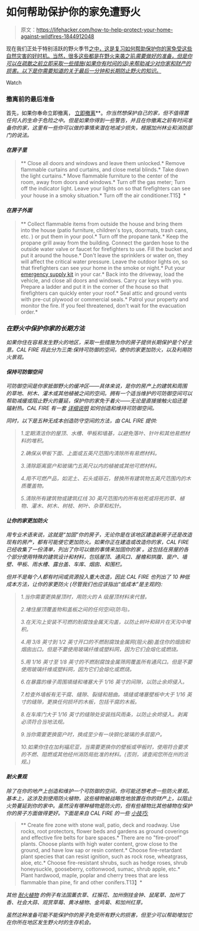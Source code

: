 # 如何帮助保护你的家免遭野火

> 原文：<https://lifehacker.com/how-to-help-protect-your-home-against-wildfires-1844912048>

现在我们正处于特别活跃的野火季节[之中，这是复习如何帮助保护你的家免受这些自然灾害的好时机。当然，很多这些都是在野火来袭之前*需要做好的准备，但是你可以在疏散之前立即采取一些措施(如果你有时间的话)来帮助减少对你家和财产的损害。以下是你需要知道的关于最后一分钟和长期防止野火的知识。*](https://www.predictiveservices.nifc.gov/outlooks/monthly_seasonal_outlook.pdf)

Watch

### 撤离前的最后准备

首先，如果你奉命立即撤离， [立即撤离](https://www.readyforwildfire.org/prepare-for-wildfire/go-evacuation-guide)[](https://www.readyforwildfire.org/prepare-for-wildfire/go-evacuation-guide)**。*你当然想保护自己的家，但不值得置任何人的生命于危险之中。但是如果你得到一些警告，并且在你撤离之前有时间准备你的家，这里有一些你可以做的事情来潜在地减少损失，根据加州林业和消防部门的说法。*

#### *在房子里*

> **   Close all doors and windows and leave them unlocked.*   Remove flammable curtains and curtains, and close metal blinds.*   Take down the light curtains.*   Move flammable furniture to the center of the room, away from doors and windows.*   Turn off the gas meter; Turn off the indicator light. Leave your lights on so that firefighters can see your house in a smoky situation.*   Turn off the air conditioner.T15】*

#### *在房子外面*

> **   Collect flammable items from outside the house and bring them into the house (patio furniture, children's toys, doormats, trash cans, etc. ) or put them in your pool.*   Turn off the propane tank.*   Keep the propane grill away from the building. Connect the garden hose to the outside water valve or faucet for firefighters to use. Fill the bucket and put it around the house.*   Don't leave the sprinklers or water on, they will affect the critical water pressure. Leave the outdoor lights on, so that firefighters can see your home in the smoke or night.*   Put your [emergency supply kit](https://lifehacker.com/how-to-pack-an-emergency-kit-for-the-next-earthquake-1836188081) in your car.*   Back into the driveway, load the vehicle, and close all doors and windows. Carry car keys with you. Prepare a ladder and put it in the corner of the house so that firefighters can quickly enter your roof.*   Seal attic and ground vents with pre-cut plywood or commercial seals.*   Patrol your property and monitor the fire. If you feel threatened, don't wait for the evacuation order.*

### *在野火中保护你家的长期方法*

*如果你住在容易发生野火的地区，采取一些措施为你的房子提供长期保护是个好主意。CAL FIRE 将此分为三类:保持可防御的空间，使你的家更加防火，以及利用防火景观。*

#### *保持可防御空间*

*可防御空间是你家抵御野火的缓冲区——具体来说，是你的房产上的建筑和周围的草地、树木、灌木或其他植被之间的空间。拥有一个适当维护的可防御空间可以帮助减缓或阻止野火的蔓延，保护你的家免于着火——无论是直接接触火焰还是辐射热。CAL FIRE 有一套 [详细说明](https://www.readyforwildfire.org/prepare-for-wildfire/get-ready/defensible-space) 如何创造和维持可防御空间。*

*同时，以下是五种无成本创造防守空间的方法，由 CAL FIRE 提供:*

> *1.定期清洁你的屋顶、水槽、甲板和墙基，以避免落叶、针叶和其他易燃材料的堆积。*
> 
> *2.确保从甲板下面、上面或五英尺范围内清除所有易燃材料。*
> 
> *3.清除距离窗户和玻璃门五英尺以内的植被或其他可燃材料。*
> 
> *4.用不可燃产品，如泥土、石头或砾石，替换所有建筑物五英尺范围内的木质覆盖物。*
> 
> *5.清除所有建筑物或建筑红线 30 英尺范围内的所有枯死或将死的草、植物、灌木、树木、树枝、树叶、杂草和松针。*

#### *让你的家更加防火*

*用专业术语来说，这就是“加固”你的房子，无论你是在该地区建造新房子还是改造现有的房产，都有可能使它更加防火。如果你正在建造或改造你的家，CAL FIRE 已经收集了一份清单，列出了你可以做的事情来加固你的家 。这包括在房屋的各个部分使用特殊的建筑设计和材料，包括屋顶、通风口、屋檐和拱腹、窗户、墙壁、甲板、雨水槽、露台盖、车库、烟囱、和围栏。*

*但并不是每个人都有时间或资源投入重大改造，因此 CAL FIRE 也列出了 10 种低成本方法，让你的家更防火 (尽管我们也应该指出“低成本”是主观的):*

> *1.当你需要更换屋顶时，用防火的 A 级屋顶材料来代替。*
> 
> *2.堵住屋顶覆盖物和盖板之间的任何空间(防鸟)。*
> 
> *3.在天沟上安装不可燃的耐腐蚀金属天沟盖，以防止树叶和碎片在天沟中堆积。*
> 
> *4.用 3/8 英寸到 1/2 英寸开口的不燃耐腐蚀金属网(阻火器)盖住你的烟囱和烟囱出口。但是不要使用玻璃纤维或塑料网，因为它们会熔化或燃烧。*
> 
> *5.用 1/16 英寸至 1/8 英寸的不燃耐腐蚀金属筛网覆盖所有通风口。但是不要使用玻璃纤维或塑料网，因为它们会熔化或燃烧。*
> 
> *6.在暴露的椽子周围填缝和堵塞大于 1/16 英寸的间隙，以防止余烬侵入。*
> 
> *7.检查外墙板有无干腐、缝隙、裂缝和翘曲。填缝或堵塞壁板中大于 1/16 英寸的缝隙，更换任何损坏的木板，包括干腐的木板。*
> 
> *8.在车库门大于 1/16 英寸的缝隙处安装挡风雨条，以防止余烬侵入。剥离必须符合当地法规。*
> 
> *9.当你需要更换窗户时，换成至少有一块钢化玻璃的多层窗户。*
> 
> *10.如果你住在加利福尼亚，当需要更换你的壁板或甲板时，使用符合要求的不燃、阻燃或其他经州消防局批准的材料。(否则，请查阅您所在州的法规。)*

#### *耐火景观*

*除了在你的地产上创造和维护一个可防御的空间，你可能还想考虑一些防火景观。基本上，这涉及到使用防火植物，这些植物被战略性地放置在你的财产上，以阻止火势蔓延到你的家中。虽然没有哪种植物是防火的，但有些植物比其他植物在保护你的房子方面做得更好。下面是来自 CAL FIRE 的一些 [小技巧:](https://www.readyforwildfire.org/prepare-for-wildfire/get-ready/fire-resistant-landscaping)*

> **   Create fire zone with stone wall, patio, deck and roadway. Use rocks, root protectors, flower beds and gardens as ground coverings and effective fire belts for bare spaces.*   There are no "fire-proof" plants. Choose plants with high water content, grow close to the ground, and have low sap or resin content.*   Choose fire-retardant plant species that can resist ignition, such as rock rose, wheatgrass, aloe, etc.*   Choose fire-resistant shrubs, such as hedge roses, shrub honeysuckle, gooseberry, cottonwood, sumac, shrub apple, etc.*   Plant hardwood, maple, poplar and cherry trees that are less flammable than pine, fir and other conifers.T13】*

*其他 [耐火植物](https://www.readyforwildfire.org/prepare-for-wildfire/get-ready/fire-resistant-landscaping) 的例子有法国薰衣草、红猴花、加州倒挂金钟、鼠尾草、加州丁香、社会大蒜、观赏草莓、黄冰植物、金鸡菊、和加州红芽。*

*虽然这种准备可能不能保护你的房子免受所有野火的损害，但至少可以帮助增加它在你所在地区发生野火时的生存机会。*